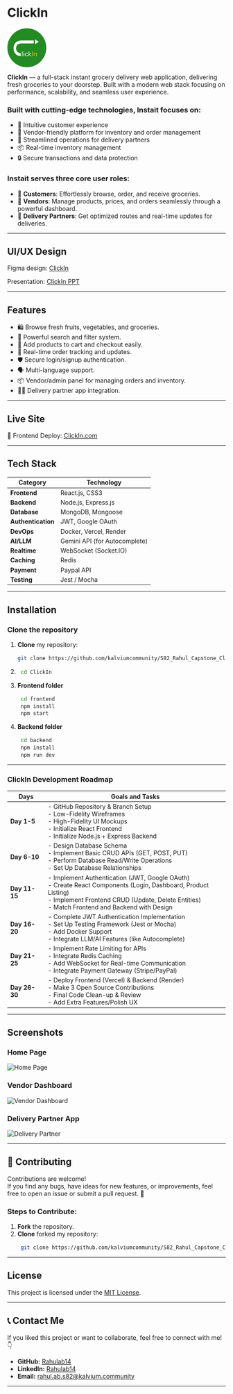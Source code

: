 # ClickIn

<p align="left"> <img src="./assets/ClickIn logo.png" alt="ClickIn Logo" width="90" style="vertical-align: middle;"/>  
</p>


**ClickIn** — a full-stack instant grocery delivery web application, delivering fresh groceries to your doorstep. Built with a modern web stack focusing on performance, scalability, and seamless user experience.

### Built with cutting-edge technologies, Instait focuses on:


- 🛒 Intuitive customer experience
- 🏪 Vendor-friendly platform for inventory and order management
- 🛵 Streamlined operations for delivery partners
- 📦 Real-time inventory management
- 🔒 Secure transactions and data protection

### Instait serves three core user roles:
- 👤 **Customers**: Effortlessly browse, order, and receive groceries.
- 🏪 **Vendors**: Manage products, prices, and orders seamlessly through a powerful dashboard.
- 🛵 **Delivery Partners**: Get optimized routes and real-time updates for deliveries.

---

## UI/UX Design

Figma design: [ClickIn](your-figma-link-here)

Presentation: [ClickIn PPT](https://www.figma.com/proto/mlZagr1AFX3qVg2FQPEQrx/ClickIn-ppt?page-id=0%3A1&node-id=1-2&p=f&viewport=-354%2C710%2C0.16&t=knEvKZevQ3muaiwR-1&scaling=min-zoom&content-scaling=fixed&starting-point-node-id=1%3A2)

---


## Features
- 🛍️ Browse fresh fruits, vegetables, and groceries.
- 🔎 Powerful search and filter system.
- 🛒 Add products to cart and checkout easily.
- 🛵 Real-time order tracking and updates.
- 🛡️ Secure login/signup authentication.
- 🗣️ Multi-language support.
- 📦 Vendor/admin panel for managing orders and inventory.
- 👨‍💻 Delivery partner app integration.

---
## Live Site
🔗 Frontend Deploy: [ClickIn.com](https://clickin.netlify.app)

---

## **Tech Stack**  

| **Category**      | **Technology**                  |
| ----------------- | -------------------------------- |
| **Frontend**      | React.js, CSS3                   |
| **Backend**       | Node.js, Express.js              |
| **Database**      | MongoDB, Mongoose                |
| **Authentication**| JWT, Google OAuth                |
| **DevOps**        | Docker, Vercel, Render           |
| **AI/LLM**        | Gemini API (for Autocomplete)    |
| **Realtime**      | WebSocket (Socket.IO)            |
| **Caching**       | Redis                            |
| **Payment**       | Paypal API                       |
| **Testing**       | Jest / Mocha                     |


---
## Installation

### Clone the repository
1. **Clone** my repository:
   ```bash
   git clone https://github.com/kalviumcommunity/S82_Rahul_Capstone_ClickIn.git

2. 
   ```bash
    cd ClickIn

3. **Frontend folder**
   ```bash
    cd frontend
    npm install
    npm start
3. **Backend folder**
   ```bash
    cd backend
    npm install
    npm run dev
---


### ClickIn Development Roadmap

| Days        | Goals and Tasks |
| ----------- | --------------- |
| **Day 1-5** | - GitHub Repository & Branch Setup<br>- Low-Fidelity Wireframes<br>- High-Fidelity UI Mockups<br>- Initialize React Frontend<br>- Initialize Node.js + Express Backend |
| **Day 6-10** | - Design Database Schema<br>- Implement Basic CRUD APIs (GET, POST, PUT)<br>- Perform Database Read/Write Operations<br>- Set Up Database Relationships |
| **Day 11-15** | - Implement Authentication (JWT, Google OAuth)<br>- Create React Components (Login, Dashboard, Product Listing)<br>- Implement Frontend CRUD (Update, Delete Entities)<br>- Match Frontend and Backend with Design |
| **Day 16-20** | - Complete JWT Authentication Implementation<br>- Set Up Testing Framework (Jest or Mocha)<br>- Add Docker Support<br>- Integrate LLM/AI Features (like Autocomplete) |
| **Day 21-25** | - Implement Rate Limiting for APIs<br>- Integrate Redis Caching<br>- Add WebSocket for Real-time Communication<br>- Integrate Payment Gateway (Stripe/PayPal) |
| **Day 26-30** | - Deploy Frontend (Vercel) & Backend (Render)<br>- Make 3 Open Source Contributions<br>- Final Code Clean-up & Review<br>- Add Extra Features/Polish UX |

---
## Screenshots

### Home Page
![Home Page](./assets/screenshots/homepage.png)

### Vendor Dashboard
![Vendor Dashboard](./assets/screenshots/vendor_dashboard.png)

### Delivery Partner App
![Delivery Partner](./assets/screenshots/delivery_partner.png)


---

## 🤝 Contributing

Contributions are welcome!  
If you find any bugs, have ideas for new features, or improvements, feel free to open an issue or submit a pull request. 🚀

### Steps to Contribute:

1. **Fork** the repository.
2. **Clone** forked my repository:
   ```bash
    git clone https://github.com/kalviumcommunity/S82_Rahul_Capstone_ClickIn.git


---

## License

This project is licensed under the [MIT License](LICENSE).



---

## 📞 Contact Me

If you liked this project or want to collaborate, feel free to connect with me! 👇

- **GitHub:** [Rahulab14](https://github.com/Rahulab14)
- **LinkedIn:** [Rahulab14](https://www.linkedin.com/in/rahulab14/)
- **Email:** [rahul.ab.s82@kalvium.community](mailto:rahul.ab.s82@kalvium.community)

---